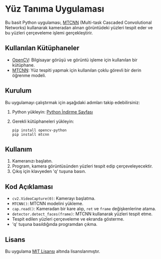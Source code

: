 # Yüz Tanıma Uygulaması

Bu basit Python uygulaması, [MTCNN](https://github.com/ipazc/mtcnn) (Multi-task Cascaded Convolutional Networks) kullanarak kameradan alınan görüntüdeki yüzleri tespit eder ve bu yüzleri çerçeveleme işlemi gerçekleştirir.

## Kullanılan Kütüphaneler

- [OpenCV](https://github.com/opencv/opencv): Bilgisayar görüşü ve görüntü işleme için kullanılan bir kütüphane.
- [MTCNN](https://github.com/ipazc/mtcnn): Yüz tespiti yapmak için kullanılan çoklu görevli bir derin öğrenme modeli.

## Kurulum

Bu uygulamayı çalıştırmak için aşağıdaki adımları takip edebilirsiniz:

1. Python yükleyin: [Python İndirme Sayfası](https://www.python.org/downloads/)
2. Gerekli kütüphaneleri yükleyin:

    ```
    pip install opencv-python
    pip install mtcnn
    ```

## Kullanım

1. Kameranızı başlatın.
2. Program, kamera görüntüsünden yüzleri tespit edip çerçeveleyecektir.
3. Çıkış için klavyeden 'q' tuşuna basın.

## Kod Açıklaması

- `cv2.VideoCapture(0)`: Kamerayı başlatma.
- `MTCNN()`: MTCNN modelini yükleme.
- `cap.read()`: Kameradan bir kare alıp, `ret` ve `frame` değişkenlerine atama.
- `detector.detect_faces(frame)`: MTCNN kullanarak yüzleri tespit etme.
- Tespit edilen yüzleri çerçeveleme ve ekranda gösterme.
- 'q' tuşuna basıldığında programdan çıkma.

## Lisans

Bu uygulama [MIT Lisansı](LICENSE) altında lisanslanmıştır.
